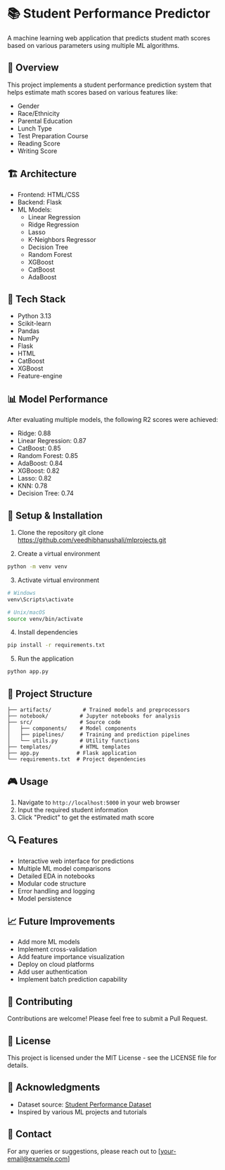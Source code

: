 # 📚 Student Performance Predictor

A machine learning web application that predicts student math scores based on various parameters using multiple ML algorithms.

## 🎯 Overview

This project implements a student performance prediction system that helps estimate math scores based on various features like:
- Gender
- Race/Ethnicity
- Parental Education
- Lunch Type
- Test Preparation Course
- Reading Score
- Writing Score

## 🏗️ Architecture

- Frontend: HTML/CSS
- Backend: Flask
- ML Models: 
  - Linear Regression
  - Ridge Regression
  - Lasso
  - K-Neighbors Regressor
  - Decision Tree
  - Random Forest
  - XGBoost
  - CatBoost
  - AdaBoost

## 🔧 Tech Stack

- Python 3.13
- Scikit-learn
- Pandas
- NumPy
- Flask
- HTML
- CatBoost
- XGBoost
- Feature-engine

## 📊 Model Performance

After evaluating multiple models, the following R2 scores were achieved:
- Ridge: 0.88
- Linear Regression: 0.87
- CatBoost: 0.85
- Random Forest: 0.85
- AdaBoost: 0.84
- XGBoost: 0.82
- Lasso: 0.82
- KNN: 0.78
- Decision Tree: 0.74

## 🚀 Setup & Installation

1. Clone the repository
git clone
https://github.com/veedhibhanushali/mlprojects.git

2. Create a virtual environment
```bash
python -m venv venv
```

3. Activate virtual environment
```bash
# Windows
venv\Scripts\activate

# Unix/macOS
source venv/bin/activate
```

4. Install dependencies
```bash
pip install -r requirements.txt
```

5. Run the application
```bash
python app.py
```

## 📁 Project Structure

```
├── artifacts/          # Trained models and preprocessors
├── notebook/          # Jupyter notebooks for analysis
├── src/               # Source code
│   ├── components/    # Model components
│   ├── pipelines/     # Training and prediction pipelines
│   └── utils.py       # Utility functions
├── templates/         # HTML templates
├── app.py            # Flask application
└── requirements.txt  # Project dependencies
```

## 🎮 Usage

1. Navigate to `http://localhost:5000` in your web browser
2. Input the required student information
3. Click "Predict" to get the estimated math score

## 🔍 Features

- Interactive web interface for predictions
- Multiple ML model comparisons
- Detailed EDA in notebooks
- Modular code structure
- Error handling and logging
- Model persistence

## 📈 Future Improvements

- Add more ML models
- Implement cross-validation
- Add feature importance visualization
- Deploy on cloud platforms
- Add user authentication
- Implement batch prediction capability

## 👥 Contributing

Contributions are welcome! Please feel free to submit a Pull Request.

## 📝 License

This project is licensed under the MIT License - see the LICENSE file for details.

## 🤝 Acknowledgments

- Dataset source: [Student Performance Dataset](https://www.kaggle.com/datasets/spscientist/students-performance-in-exams)
- Inspired by various ML projects and tutorials

## 📧 Contact

For any queries or suggestions, please reach out to [your-email@example.com]